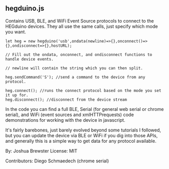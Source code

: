 ## hegduino.js
Contains USB, BLE, and WiFi Event Source protocols to connect to the HEGduino devices.
They all use the same calls, just specify which mode you want.

```
let heg = new hegduino('usb',ondata(newline)=>{},onconnect()=>{},ondisconnect=>{},hostURL);

// Fill out the ondata, onconnect, and ondisconnect functions to handle device events.

// newline will contain the string which you can then split.

heg.sendCommand('S'); //send a command to the device from any protocol.

heg.connect(); //runs the connect protocol based on the mode you set it up for.
heg.disconnect(); //disconnect from the device stream

```

In the code you can find a full BLE, Serial (for general web serial or chrome serial), and WiFi (event sources and xmlHTTPrequests) code demonstrations for working with the device in javascript. 

It's fairly barebones, just barely evolved beyond some tutorials I followed, but you can update the device via BLE or WiFi if you dig into those APIs, and generally this is a simple way to get data for any protocol available.


By: Joshua Brewster
License: MIT


Contributors:
Diego Schmaedech (chrome serial)